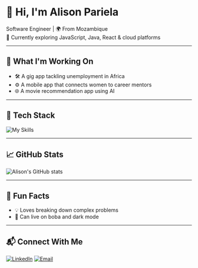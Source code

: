 # 👋 Hi, I'm Alison Pariela

Software Engineer | 🌍 From Mozambique  
🚀 Currently exploring JavaScript, Java, React & cloud platforms

---

## 🌱 What I'm Working On

- 🛠 A gig app tackling unemployment in Africa  
- ⚙️ A mobile app that connects women to career mentors 
- 🌐 A movie recommendation app using AI

---

## 🧰 Tech Stack

![My Skills](https://skillicons.dev/icons?i=java,js,react,gcp,git,mongodb)

---

## 📈 GitHub Stats

![Alison's GitHub stats](https://github-readme-stats.vercel.app/api?username=cosmicalison&show_icons=true&theme=radical)

---

## 🎯 Fun Facts


- 💡 Loves breaking down complex problems
- 🍵 Can live on boba and dark mode

---

## 📬 Connect With Me

[![LinkedIn](https://img.shields.io/badge/-LinkedIn-blue?logo=linkedin&style=flat-square)](https://www.linkedin.com/in/alison-pariela-559538223/)
[![Email](https://img.shields.io/badge/-Email-red?logo=gmail&style=flat-square)](mailto:parielaalison@gmail.com)

